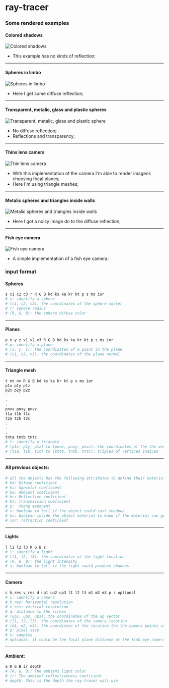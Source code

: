 # ray-tracer

### Some rendered examples

#### Colored shadows
![Colored shadows](presets/colored-shadows.png)
- This example has no kinds of reflection;
-----

#### Spheres in limbo
![Spheres in limbo](presets/spheres-in-limbo.png)
- Here I get some diffuse reflection;
-----
#### Transparent, metalic, glass and plastic spheres
![Transparent, metalic, glass and plastic sphere](presets/spheres-transp-metal-glass.png)
- No diffuse reflection;
- Reflections and transparency;
-----
#### Thins lens camera
![Thin lens camera](presets/thin-lens-camera.png)
- With this implementation of the camera I'm able to render imagens choosing focal planes;
- Here I'm using triangle meshes;
-----
#### Metalic spheres and triangles inside walls
![Metalic spheres and triangles inside walls](presets/spheres-triangles-walls.png)
- Here I got a noisy image do to the diffuse reflection;

-----

#### Fish eye camera
![Fish eye camera](presets/fish-eye-example.png)
- A simple implementation of a fish eye camera;
### input format
#### Spheres
```bash
s c1 c2 c3 r R G B kd ks ka kr kt p s ms ior
# s: identify a sphere
# (c1, c2, c3): the coordinates of the sphere center
# r: sphere radius
# (R, G, B): the sphere difuse color
```

-----

#### Planes
```bash
p x y z v1 v2 v3 R G B kd ks ka kr kt p s ms ior
# p: identify a plane
# (x, y, z): the coordinates of a point in the plane
# (v1, v2, v3): the coordinates of the plane normal
```

-----


#### Triangle mesh
```bash
t nt nv R G B kd ks ka kr kt p s ms ior
p1x p1y p1z
p2x p2y p2z
.
.
.
pnvx pnvy pnvz
t1a t1b t1c
t2a t2b t2c
.
.
.
tnta tntb tntc
# t: identify a triangle
# (p1x, p1y, p1z) to (pnvx, pnvy, pnvz): the coordinates of the the vertices
# (t1a, t1b, t1c) to (tnta, tntb, tntc): triples of vertices indices
```

-----


#### All previous objects:
```bash
# all the objects has the following attributes to define their material
# kd: Difuse coeficient
# ks: Specular coeficient
# ka: Ambient coeficient
# kr: Reflective coeficient
# kt: Transmission coeficient
# p:  Phong exponent
# s: boolean to tell if the object could cast shadows
# ms: boolean inside the object material to know if the material can get shadowed
# ior: refraction coeficient
```

-----


#### Lights
```bash
l l1 l2 l3 R G B s
# l: identify a light
# (l1, l2, l3): the coordinates of the light location
# (R, G, B): the light intensity
# s: boolean to tell if the light could produce shadows
```

-----

#### Camera
```bash
c h_res v_res d up1 up2 up3 l1 l2 l3 m1 m2 m3 p s optional
# c: identify a camera
# h_res: horizontal resolution
# v_res: vertical resolution
# d: distance to the screen
# (up1, up2, up3): the coordinates of the up vector
# (l1, l2, l3): the coordinates of the camera location
# (m1, m2, m3): the coordintes of the location the the camera points at
# p: pixel size
# s: samples
# optional: it could be the focal plane distance or the fish eye camera max angle (from 0 to 2PI rad)
```

-----

#### Ambient:
```bash
a R G B ir depth
# (R, G, B): The ambient light color
# ir: The ambient reflectiveness coeficient
# depth: This is the depth the ray-tracer will use
```